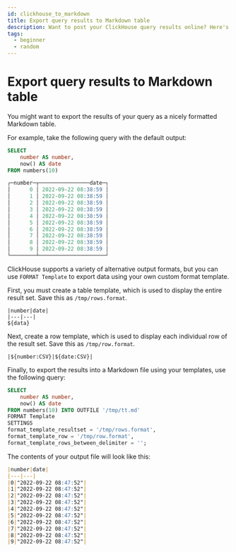 ```yaml
---
id: clickhouse_to_markdown
title: Export query results to Markdown table
description: Want to post your ClickHouse query results online? Here's how to export your ClickHouse query results to a Markdown table.
tags:
  - beginner
  - random
---
```


# Export query results to Markdown table

You might want to export the results of your query as a nicely formatted Markdown table.

For example, take the following query with the default output:

```sql
SELECT
    number AS number,
    now() AS date
FROM numbers(10)

┌─number─┬────────────────date─┐
│      0 │ 2022-09-22 08:38:59 │
│      1 │ 2022-09-22 08:38:59 │
│      2 │ 2022-09-22 08:38:59 │
│      3 │ 2022-09-22 08:38:59 │
│      4 │ 2022-09-22 08:38:59 │
│      5 │ 2022-09-22 08:38:59 │
│      6 │ 2022-09-22 08:38:59 │
│      7 │ 2022-09-22 08:38:59 │
│      8 │ 2022-09-22 08:38:59 │
│      9 │ 2022-09-22 08:38:59 │
└────────┴─────────────────────┘
```

ClickHouse supports a variety of alternative output formats, but you can use `FORMAT Template` to export data using your own custom format template.

First, you must create a table template, which is used to display the entire result set. Save this as `/tmp/rows.format`.

``` 
|number|date|
|---|---|
${data}
```

Next, create a row template, which is used to display each individual row of the result set. Save this as `/tmp/row.format`.

```
|${number:CSV}|${date:CSV}|
```

Finally, to export the results into a Markdown file using your templates, use the following query:

```sql
SELECT
    number AS number,
    now() AS date
FROM numbers(10) INTO OUTFILE '/tmp/tt.md'
FORMAT Template
SETTINGS
format_template_resultset = '/tmp/rows.format',
format_template_row = '/tmp/row.format',
format_template_rows_between_delimiter = '';
```

The contents of your output file will look like this:

```markdown
|number|date|
|---|---|
|0|"2022-09-22 08:47:52"|
|1|"2022-09-22 08:47:52"|
|2|"2022-09-22 08:47:52"|
|3|"2022-09-22 08:47:52"|
|4|"2022-09-22 08:47:52"|
|5|"2022-09-22 08:47:52"|
|6|"2022-09-22 08:47:52"|
|7|"2022-09-22 08:47:52"|
|8|"2022-09-22 08:47:52"|
|9|"2022-09-22 08:47:52"|
```